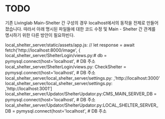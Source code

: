 # TODO

기존 Livinglab Main-Shelter 간 구성의 경우 localhost에서의 동작을 전제로 만들어졌습니다.
따라서 아래 명시된 파일들에 대한 코드 수정 및 Main - Shelter 간 관계를 명시하기 위한 다른 방안이 필요하빈다.

local_shelter_server/static/assets/app.js:  // let response = await fetch('http://localhost:8000/image', {
local_shelter_server/ShelterLogin/views.py:# db = pymysql.connect(host='localhost', # DB 주소
local_shelter_server/ShelterLogin/views.py:    CheckShelter = pymysql.connect(host='localhost',  # DB 주소
local_shelter_server/local_shelter_server/settings.py:                         ,'http://localhost:3000'
local_shelter_server/local_shelter_server/settings.py:                         ,'http://localhost:3001']
local_shelter_server/Updator/ShelterUpdator.py:CMS_MAIN_SERVER_DB = pymysql.connect(host='localhost',  # DB 주소
local_shelter_server/Updator/ShelterUpdator.py:LOCAL_SHELTER_SERVER_DB = pymysql.connect(host='localhost',  # DB 주소
